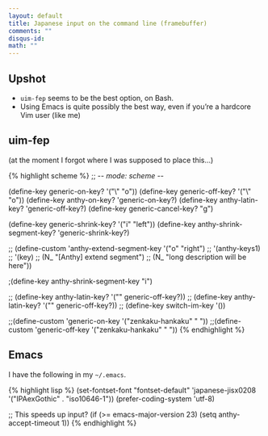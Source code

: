 ```yaml
---
layout: default
title: Japanese input on the command line (framebuffer)
comments: ""
disqus-id:
math: ""
---
```


## Upshot

- `uim-fep` seems to be the best option, on Bash.
- Using Emacs is quite possibly the best way, even if you’re a hardcore Vim user (like me)

## uim-fep

(at the moment I forgot where I was supposed to place this...)

{% highlight scheme %}
;; -*- mode: scheme -*-

(define-key generic-on-key? '("<Control>\\" "<Control>o"))
(define-key generic-off-key? '("<Control>\\" "<Control>o"))
(define-key anthy-on-key? 'generic-on-key?)
(define-key anthy-latin-key? 'generic-off-key?)
(define-key generic-cancel-key? "<Control>g")

(define-key generic-shrink-key? '("<IgnoreCase><Control>i" "<Shift>left"))
(define-key anthy-shrink-segment-key? 'generic-shrink-key?)

;; (define-custom 'anthy-extend-segment-key '("<IgnoreCase><Control>o" "<Shift>right")
;;                '(anthy-keys1)
;; 	       '(key)
;; 	       (N_ "[Anthy] extend segment")
;; 	       (N_ "long description will be here"))

;(define-key anthy-shrink-segment-key "<IgnoreCase><Control>i")


;; (define-key anthy-latin-key? '("<Control><Space>" generic-off-key?))
;; (define-key anthy-latin-key? '("<Control><Space>" generic-off-key?))
;; (define-key switch-im-key '())

;;(define-custom 'generic-on-key '("zenkaku-hankaku" "<Control> "))
;;(define-custom 'generic-off-key '("zenkaku-hankaku" "<Control> "))
{% endhighlight %}


## Emacs

I have the following in my `~/.emacs`.

{% highlight lisp %}
(set-fontset-font "fontset-default"
          'japanese-jisx0208
          '("IPAexGothic" . "iso10646-1"))
(prefer-coding-system 'utf-8)

;; This speeds up input?
(if (>= emacs-major-version 23)
    (setq anthy-accept-timeout 1))
{% endhighlight %}

